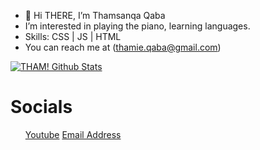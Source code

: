 - 👋 Hi THERE, I’m Thamsanqa Qaba 
- I’m interested in playing the piano, learning languages.
- Skills: CSS | JS | HTML
- You can reach me at (thamie.qaba@gmail.com)


[![THAM! Github Stats](https://github-readme-stats.vercel.app/api?username=THAM2627)](https://github.com/anuraghazra/github-readme-stats)
<!---
THAM2627/THAM2627 is a ✨ special ✨ repository because its `README.md` (this file) appears on your GitHub profile.
You can click the Preview link to take a look at your changes.
--->
<html>
  <h1>Socials</h1>
  <ul>
  <a href="https://www.youtube.com/channel/UCRaLPuaWs-YBk6yNrSFbyeg">Youtube</a>
  <a href="(thamie.qaba@gmail.com)"> Email Address </a>
  </ul>
</html>
